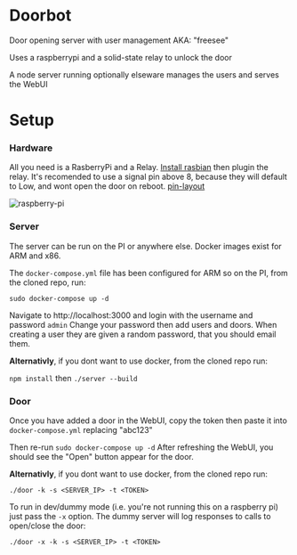 # Doorbot
Door opening server with user management AKA: "freesee"

Uses a raspberrypi and a solid-state relay to unlock the door

A node server running optionally elseware manages the users and serves the WebUI

# Setup
### Hardware
All you need is a RasberryPi and a Relay.
[Install rasbian](https://www.raspberrypi.org/downloads/raspbian/)
then plugin the relay.
It's recomended to use a signal pin above 8, because they will default to Low,
and wont open the door on reboot.
[pin-layout](https://github.com/bucko13/doorbot-challenge/blob/master/docs/images/pins.png)

![raspberry-pi](https://github.com/bucko13/doorbot-challenge/raw/master/docs/images/raspi.jpg)

### Server
The server can be run on the PI or anywhere else. Docker images exist for ARM and x86.

The `docker-compose.yml` file has been configured for ARM so on the PI,
from the cloned repo, run:

`sudo docker-compose up -d`

Navigate to http://localhost:3000 and login with the username and password `admin`
Change your password then add users and doors.
When creating a user they are given a random password, that you should email them.

**Alternativly**, if you dont want to use docker, from the cloned repo run:

`npm install` then `./server --build`

### Door
Once you have added a door in the WebUI,
copy the token then paste it into `docker-compose.yml` replacing "abc123"

Then re-run `sudo docker-compose up -d`
After refreshing the WebUI, you should see the "Open" button appear for the door.

**Alternativly**, if you dont want to use docker, from the cloned repo run:

`./door -k -s <SERVER_IP> -t <TOKEN>`

 To run in dev/dummy mode (i.e. you're not running this on a raspberry pi) just pass the `-x` option. The dummy server will log responses to calls to open/close the door:

`./door -x -k -s <SERVER_IP> -t <TOKEN>`
